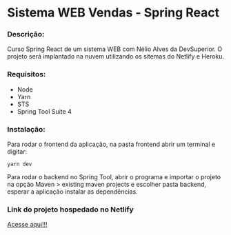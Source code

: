 # Sistema WEB Vendas - Spring React
### Descrição:
Curso Spring React de um sistema WEB com Nélio Alves da DevSuperior.
O projeto será implantado na nuvem utilizando os sitemas do Netlify e Heroku.

### Requisitos:
- Node
- Yarn
- STS
- Spring Tool Suite 4

### Instalação:
Para rodar o frontend da aplicação, na pasta frontend abrir um terminal e digitar:

`yarn dev`


Para rodar o backend no Spring Tool, abrir o programa e importar o projeto na opção Maven > existing maven projects e escolher pasta backend, esperar a aplicação instalar as dependências.

### Link do projeto hospedado no Netlify

<a href="https://dsmeta-eduardo.netlify.app/" target="_blank">Acesse aqui!!!</a>
